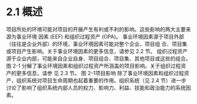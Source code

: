 # 2.1 概述
项目所处的环境可能对项目的开展产生有利或不利的影响。这些影响的两大主要来源为事业环境
因素 (EEF) 和组织过程资产 (OPA)。
事业环境因素源于项目外部（往往是企业外部）的环境，事业环境因素可能对整个企业、项目组
合、项目集或项目产生影响。关于事业环境因素的更多信息，请参见 2.2 节。
组织过程资产源于企业内部，可能来自企业自身、项目组合、项目集、其他项目或这些的组合。
图 2-1 分解了事业环境因素和组织过程资产所涵盖的项目影响。关于组织过程资产的更多信息，请参
见 2.3 节。
图 2-1项目影响
除了事业环境因素和组织过程资产，组织系统对项目生命周期也起着重要的作用。组织系统（见
2.4 节）进一步讨论了影响了组织系统内部人员的权力、影响力、利益、技能和政治能力的系统因素。